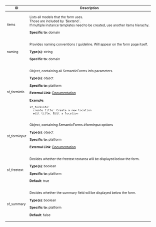 <table class="schema-table" style="font-size: 0.75em;">
   <thead>
       <tr>
           <th>ID</th>
           <th>Description</th>
       </tr>
   </thead>
   <tbody>
       <tr>
           <td class="schema-propertyId">items</td>
           <td class="schema-description"><p class="schema-description">Lists all models that the form uses.<br>
Those are included by `$extend`.<br>
If multiple instance templates need to be created, use another items hierachy.
</p><p class="schema-specifics"><strong>Specific to</strong>: <span class="schema-specific schema-specific-domain">domain</span></p></td>
       </tr>
       <tr>
           <td class="schema-propertyId">naming</td>
           <td class="schema-description"><p class="schema-description">Provides naming conventions / guideline. Will appear on the form page itself.
</p><p class="schema-types"><strong>Type(s)</strong>: <span class="schema-type schema-type-string">string</span></p><p class="schema-specifics"><strong>Specific to</strong>: <span class="schema-specific schema-specific-domain">domain</span></p></td>
       </tr>
       <tr>
           <td class="schema-propertyId">sf_forminfo</td>
           <td class="schema-description"><p class="schema-description">Object, containing all SemanticForms info parameters.
</p><p class="schema-types"><strong>Type(s)</strong>: <span class="schema-type schema-type-object">object</span></p><p class="schema-specifics"><strong>Specific to</strong>: <span class="schema-specific schema-specific-platform">platform</span></p><p class="schema-link"><strong>External Link</strong>: <a href="https://www.mediawiki.org/wiki/Extension:Semantic_Forms/Defining_forms#.27info.27_tag target="_blank">Documentation</a></p><p class="schema-example-header"><strong>Example</strong>:</p><pre class="schema-example"><code>sf_forminfo:
  create title: Create a new location
  edit title: Edit a location
</code></pre></td>
       </tr>
       <tr>
           <td class="schema-propertyId">sf_forminput</td>
           <td class="schema-description"><p class="schema-description">Object, containing SemanticForms #forminput options
</p><p class="schema-types"><strong>Type(s)</strong>: <span class="schema-type schema-type-object">object</span></p><p class="schema-specifics"><strong>Specific to</strong>: <span class="schema-specific schema-specific-platform">platform</span></p><p class="schema-link"><strong>External Link</strong>: <a href="https://www.mediawiki.org/wiki/Extension:Semantic_Forms/Defining_forms#The_.23forminput_function target="_blank">Documentation</a></p></td>
       </tr>
       <tr>
           <td class="schema-propertyId">sf_freetext</td>
           <td class="schema-description"><p class="schema-description">Decides whether the freetext textarea will be displayed below the form.
</p><p class="schema-types"><strong>Type(s)</strong>: <span class="schema-type schema-type-boolean">boolean</span></p><p class="schema-specifics"><strong>Specific to</strong>: <span class="schema-specific schema-specific-platform">platform</span></p><p class="schema-default"><strong>Default</strong>: true</p></td>
       </tr>
       <tr>
           <td class="schema-propertyId">sf_summary</td>
           <td class="schema-description"><p class="schema-description">Decides whether the summary field will be displayed below the form.
</p><p class="schema-types"><strong>Type(s)</strong>: <span class="schema-type schema-type-boolean">boolean</span></p><p class="schema-specifics"><strong>Specific to</strong>: <span class="schema-specific schema-specific-platform">platform</span></p><p class="schema-default"><strong>Default</strong>: false</p></td>
       </tr>
   </tbody>
</table>
